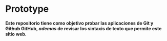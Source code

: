 # Prototype

**Este repositorio tiene como objetivo probar las aplicaciones de Git y ~~Github~~ GitHub, _ademas_ de revisar los sintaxis de texto que permite este sitio web.** 